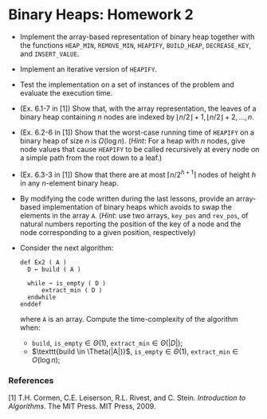 # Binary Heaps: Homework 2



- Implement the array-based representation of binary heap together with the functions $\texttt{HEAP_MIN}$, $\texttt{REMOVE_MIN}$, $\texttt{HEAPIFY}$, $\texttt{BUILD_HEAP}$, $\texttt{DECREASE_KEY}$, and $\texttt{INSERT_VALUE}$.

- Implement an iterative version of $\texttt{HEAPIFY}$.

- Test the implementation on a set of instances of the problem and evaluate the execution time.

- (Ex. 6.1-7 in [1]) Show that, with the array representation, the leaves of a binary heap containing $n$ nodes are indexed by $\lfloor n/2 \rfloor + 1, \lfloor n/2 \rfloor + 2, \ldots, n$.

- (Ex. 6.2-6 in [1]) Show that the worst-case running time of $\texttt{HEAPIFY}$ on a binary heap of size $n$ is $\Omega(\log n)$.
  (*Hint*: For a heap with $n$ nodes, give node values that cause $\texttt{HEAPIFY}$ to be called recursively at every node on a simple path from the root down to a leaf.)

- (Ex. 6.3-3 in [1]) Show that there are at most $\lceil n/2^{h+1} \rceil$ nodes of height $h$ in any $n$-element binary heap.

- By modifying the code written during the last lessons, provide an array-based implementation of binary heaps which avoids to swap the elements in the array $\texttt{A}$.
  (*Hint*: use two arrays, $\texttt{key_pos}$ and $\texttt{rev_pos}$, of natural numbers reporting the position of the key of a node and the node corresponding to a given position, respectively)

- Consider the next algorithm:

  ```
  def Ex2 ( A )
  	D ← build ( A )
  	
  	while ¬ is_empty ( D )
  		extract_min ( D )
  	endwhile
  enddef
  ```

  where $\texttt{A}$ is an array. Compute the time-complexity of the algorithm when:

  - $\texttt{build}$, $\texttt{is_empty} \in \Theta(1)$, $\texttt{extract_min} \in \Theta(|D|)$;
  - $\texttt{build \in \Theta(|A|)}$, $\texttt{is_empty} \in \Theta(1)$, $\texttt{extract_min} \in O(\log n)$;

### References

[1] T.H. Cormen, C.E. Leiserson, R.L. Rivest, and C. Stein. *Introduction to Algorithms*. The MIT Press. MIT Press, 2009.